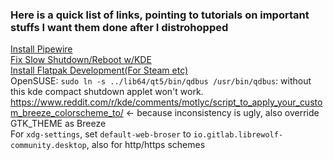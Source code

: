 ### Here is a quick list of links, pointing to tutorials on important stuffs I want them done after I distrohopped

[Install Pipewire](https://pipewire-debian.github.io/pipewire-debian/)\
[Fix Slow Shutdown/Reboot w/KDE](https://redd.it/oq2aez)\
[Install Flatpak Development(For Steam etc)](https://launchpad.net/~flatpak/+archive/ubuntu/development)\
OpenSUSE: `sudo ln -s ../lib64/qt5/bin/qdbus /usr/bin/qdbus`: without this kde compact shutdown applet won't work.\
https://www.reddit.com/r/kde/comments/motlyc/script_to_apply_your_custom_breeze_colorscheme_to/ <- because inconsistency is ugly, also override GTK_THEME as Breeze\
For `xdg-settings`, set `default-web-broser` to `io.gitlab.librewolf-community.desktop`, also for http/https schemes
